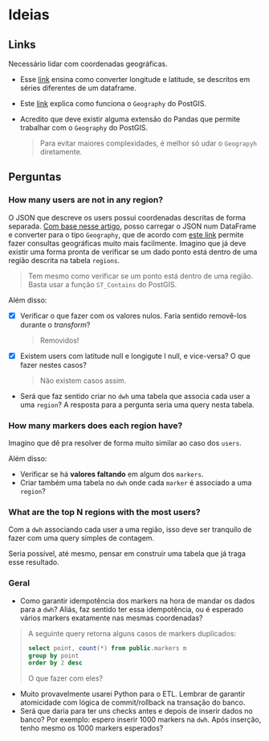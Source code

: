 # Ideias

## Links

Necessário lidar com coordenadas geográficas.

- Esse [link](https://naysan.ca/2020/09/28/from-pandas-to-postgis-with-psycopg2/) ensina como converter longitude e latitude, se descritos em séries diferentes de um dataframe.

- Este [link](https://blog.crunchydata.com/blog/postgis-and-the-geography-type) explica como funciona o `Geography` do PostGIS.

- Acredito que deve existir alguma extensão do Pandas que permite trabalhar com o `Geography` do PostGIS.
    > Para evitar maiores complexidades, é melhor só udar o `Geograpyh` diretamente.

## Perguntas

### How many users are not in any region?

O JSON que descreve os users possui coordenadas descritas de forma separada. [Com base nesse artigo](https://naysan.ca/2020/09/28/from-pandas-to-postgis-with-psycopg2/), posso carregar o JSON num DataFrame e converter para o tipo `Geography`, que de acordo com [este link](https://blog.crunchydata.com/blog/postgis-and-the-geography-type) permite fazer consultas geográficas muito mais facilmente. Imagino que já deve existir uma forma pronta de verificar se um dado ponto está dentro de uma região descrita na tabela `regions`.
> Tem mesmo como verificar se um ponto está dentro de uma região. Basta usar a função `ST_Contains` do PostGIS.

Além disso:

- [X] Verificar o que fazer com os valores nulos. Faria sentido removê-los durante o _transform_?
    > Removidos!
- [X] Existem users com latitude null e longigute I null, e vice-versa? O que fazer nestes casos?
    > Não existem casos assim.
- Será que faz sentido criar no `dwh` uma tabela que associa cada user a uma `region`? A resposta para a pergunta seria uma query nesta tabela.

### How many markers does each region have?

Imagino que dê pra resolver de forma muito similar ao caso dos `users`.

Além disso:

- Verificar se há **valores faltando** em algum dos `markers`.
- Criar também uma tabela no `dwh` onde cada `marker` é associado a uma `region`?

### What are the top N regions with the most users?

Com a `dwh` associando cada user a uma região, isso deve ser tranquilo de fazer com uma query simples de contagem.

Seria possível, até mesmo, pensar em construir uma tabela que já traga esse resultado.


### Geral

- Como garantir idempotência dos markers na hora de mandar os dados para a `dwh`? Aliás, faz sentido ter essa idempotência, ou é esperado vários markers exatamente nas mesmas coordenadas?

> A seguinte query retorna alguns casos de markers duplicados:
> 
> ```sql
> select point, count(*) from public.markers m
> group by point
> order by 2 desc
> ```
> 
> O que fazer com eles?

- Muito provavelmente usarei Python para o ETL. Lembrar de garantir atomicidade com lógica de commit/rollback na transação do banco.
- Será que daria para ter uns checks antes e depois de inserir dados no banco? Por exemplo: espero inserir 1000 markers na `dwh`. Após inserção, tenho mesmo os 1000 markers esperados?